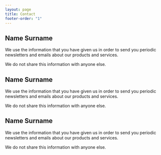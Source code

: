 ```yaml
---
layout: page
title: Contact
footer-order: "1"
---
```


## Name Surname

We use the information that you have given us in order to send you periodic newsletters and emails about our products and services.

We do not share this information with anyone else.

## Name Surname

We use the information that you have given us in order to send you periodic newsletters and emails about our products and services.

We do not share this information with anyone else.

## Name Surname

We use the information that you have given us in order to send you periodic newsletters and emails about our products and services.

We do not share this information with anyone else.
